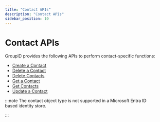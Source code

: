 ```yaml
---
title: "Contact APIs"
description: "Contact APIs"
sidebar_position: 10
---
```


# Contact APIs

GroupID provides the following APIs to perform contact-specific functions:

- [Create a Contact](/docs/directorymanager/11.0/APIs/contact/createcontact.md)
- [Delete a Contact](/docs/directorymanager/11.0/APIs/contact/deletecontact.md)
- [Delete Contacts](/docs/directorymanager/11.0/APIs/contact/deletecontacts.md)
- [Get a Contact](/docs/directorymanager/11.0/APIs/contact/getcontact.md)
- [Get Contacts](/docs/directorymanager/11.0/APIs/contact/getcontacts.md)
- [Update a Contact](/docs/directorymanager/11.0/APIs/contact/updatecontact.md)

:::note
The contact object type is not supported in a Microsoft Entra ID based identity store.

:::
